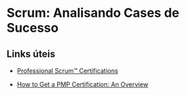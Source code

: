 # Scrum: Analisando Cases de Sucesso

## Links úteis

- [Professional Scrum™ Certifications](https://www.scrum.org/professional-scrum-certifications)

- [How to Get a PMP Certification: An Overview](https://www.coursera.org/articles/the-pmp-certification-a-guide-to-getting-started)
